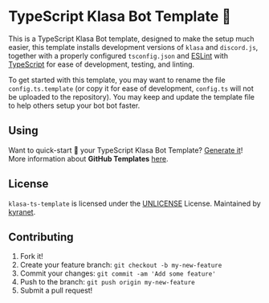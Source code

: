 # TypeScript Klasa Bot Template :tada:

This is a TypeScript Klasa Bot template, designed to make the setup much easier, this template installs development
versions of `klasa` and `discord.js`, together with a properly configured `tsconfig.json` and [ESLint](https://eslint.org/)
with [TypeScript](https://www.typescriptlang.org/) for ease of development, testing, and linting.

To get started with this template, you may want to rename the file `config.ts.template` (or copy it for ease of
development, `config.ts` will not be uploaded to the repository). You may keep and update the template file to help
others setup your bot bot faster.

## Using

Want to quick-start :rocket: your TypeScript Klasa Bot Template?
[Generate it](https://github.com/kyranet/klasa-ts-template/generate)! More information about **GitHub Templates**
[here](https://github.blog/2019-06-06-generate-new-repositories-with-repository-templates/).

## License

`klasa-ts-template` is licensed under the [UNLICENSE](https://github.com/kyranet/klasa-ts-template/blob/master/LICENSE)
License.
Maintained by [kyranet](https://github.com/kyranet).

## Contributing

1. Fork it!
1. Create your feature branch: `git checkout -b my-new-feature`
1. Commit your changes: `git commit -am 'Add some feature'`
1. Push to the branch: `git push origin my-new-feature`
1. Submit a pull request!
